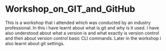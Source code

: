 # Workshop_on_GIT_and_GitHub
This is a workshop that i attended which was conducted by an industry professional. In this i have learnt about what is git and why is it used. I have also understood about what a version is and what exactly is version control and then about version control basic CLI commands. Later in the workshop i also learnt about git settings.
